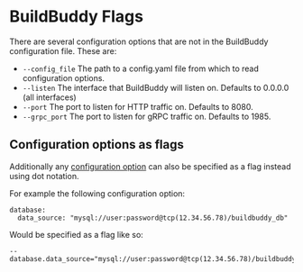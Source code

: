 <!--
{
  "name": "Flags",
  "category": "5f84be4816a46711e64ca065",
  "priority": 100
}
-->

# BuildBuddy Flags

There are several configuration options that are not in the BuildBuddy configuration file. These are:

- `--config_file` The path to a config.yaml file from which to read configuration options.
- `--listen` The interface that BuildBuddy will listen on. Defaults to 0.0.0.0 (all interfaces)
- `--port` The port to listen for HTTP traffic on. Defaults to 8080.
- `--grpc_port` The port to listen for gRPC traffic on. Defaults to 1985.

## Configuration options as flags

Additionally any [configuration option](config.md) can also be specified as a flag instead using dot notation.

For example the following configuration option:
```
database:
  data_source: "mysql://user:password@tcp(12.34.56.78)/buildbuddy_db"
```

Would be specified as a flag like so:
```
--database.data_source="mysql://user:password@tcp(12.34.56.78)/buildbuddy_db"
```